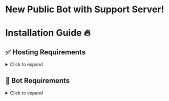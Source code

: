 # New Public Bot with Support Server!

# Installation Guide 🔥

## ✅ Hosting Requirements

<details>
  <summary>Click to expand</summary>

  * [nodejs](https://nodejs.org) version 16.6 or higher, I recommend the latest STABLE version
  * [python](https://python.org) version 3.8 or higher, to install the database `enmap` (better-sqlite3)
  * A VPS would be advised, so you don't need to keep your PC/laptop/RasPi 24/7 online!
</details>

## 🤖 Bot Requirements

<details>
  <summary>Click to expand</summary>
  1. Download the [Source Code](https://github.com/Mercena2007/Macedone-Discord-Bot.git)
     * Either by: `git clone https://github.com/Mercena2007/Macedone-Discord-Bot`
     * Or by downloading it as a zip from the releases tab or a branch.

  2. Give your bot administrator permission

  3. Enable the PRESENCE INTENT, SERVER MEMBERS INTENT and MESSAGE CONTENT INTENT from the [Developer Portal](https://discord.com/developers/applications)
  
</details>